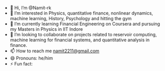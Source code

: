 - 👋 Hi, I’m @Namit-rk
- 👀 I’m interested in Physics, quantitative finance, nonlinear dynamics, machine learning, History, Psychology and hitting the gym
- 🌱 I’m currently learning Financial Engineering on Coursera and pursuing my Masters in Physics in IIT Indore
- 💞️ I’m looking to collaborate on projects related to reservoir computing, machine learning for financial systems, and quantitative analysis in finance.
- 📫 How to reach me namit2211@gmail.com
- 😄 Pronouns: he/him
- ⚡ Fun fact: 

<!---
Namit-rk/Namit-rk is a ✨ special ✨ repository because its `README.md` (this file) appears on your GitHub profile.
You can click the Preview link to take a look at your changes.
--->
